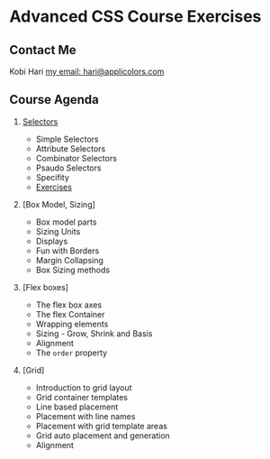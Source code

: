 # Advanced CSS Course Exercises

## Contact Me
Kobi Hari
[my email: hari@applicolors.com](mailto://hari@applicolors.com)

## Course Agenda
1. [Selectors](Module%2001/README.md)
   * Simple Selectors
   * Attribute Selectors
   * Combinator Selectors
   * Psaudo Selectors
   * Specifity
   * [Exercises](Module%2001/exercises/README.md)

2. [Box Model, Sizing]
   * Box model parts
   * Sizing Units
   * Displays
   * Fun with Borders
   * Margin Collapsing
   * Box Sizing methods

3. [Flex boxes]
   * The flex box axes
   * The flex Container 
   * Wrapping elements
   * Sizing - Grow, Shrink and Basis
   * Alignment
   * The `order` property

4. [Grid]
   * Introduction to grid layout
   * Grid container templates
   * Line based placement
   * Placement with line names
   * Placement with grid template areas
   * Grid auto placement and generation
   * Alignment